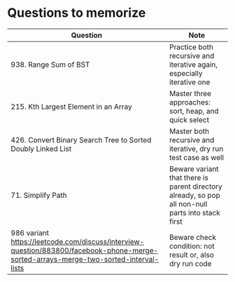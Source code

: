 # Questions to memorize
| Question                | Note                         
| ------------------------| ------------------------------ 
| 938. Range Sum of BST | Practice both recursive and iterative again, especially iterative one
| 215. Kth Largest Element in an Array | Master three approaches: sort, heap, and quick select
| 426. Convert Binary Search Tree to Sorted Doubly Linked List | Master both recursive and iterative, dry run test case as well
| 71. Simplify Path | Beware variant that there is parent directory already, so pop all non-null parts into stack first
| 986 variant https://leetcode.com/discuss/interview-question/883800/facebook-phone-merge-sorted-arrays-merge-two-sorted-interval-lists | Beware check condition: not result or, also dry run code
